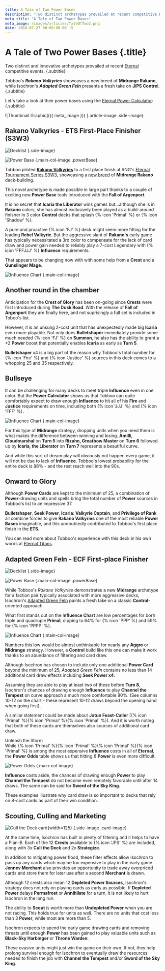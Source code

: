 ```yaml
---
title: A Tale of Two Power Bases
description: "Two distinct archetypes prevailed at recent competitive Eternal events. How do their Power bases differ?"
meta_title: "A Tale of Two Power Bases"
meta_image: /images/articles/TaleOfTwo2.png
date: 2018-07-27 00:00:00.00 -5
---
```

# A Tale of Two Power Bases {.title}

Two distinct and innovative archetypes prevailed at recent [Eternal][] competitive events.
{.subtitle}

  [Eternal]: https://www.direwolfdigital.com/eternal/

Tobboo's ***Rakano Valkyries*** showcases a new breed of **Midrange Rakano**, while Isochron's ***Adapted Green Feln*** presents a fresh take on **J/PS Control**.
{.subtitle}

Let's take a look at their power bases using the [Eternal Power Calculator][]:
{.subtitle}

  [Eternal Power Calculator]: /epc/

![Thumbnail Graphic]({{ meta_image }})
{.article-image .side-image}

## Rakano Valkyries - ETS First-Place Finisher (S3W3)

![Decklist](/images/articles/RakanoValkyriesDecklist.png "Rakano Valkyries decklist")
{.side-image}

![Power Base](/images/articles/RakValkPowerbase.jpeg "Rakano Valkyries power base")
{.main-col-image .powerBase}

Tobboo piloted **[Rakano Valkyries][]** to a first place finish at RNG's [Eternal Tournament Series S3W3][], showcasing a [new breed][] of **Midrange Rakano** deck-building.

  [Rakano Valkyries]: https://eternalwarcry.com/decks/details/tLZBtn42Nyk/rakano-valkyries
  [Eternal Tournament Series S3W3]: https://rngeternal.com/ets/
  [new breed]: https://www.tgpeternal.com/articles/2018/7/3/two-ways-of-taking-rakano-midrange-to-masters

This novel archetype is made possible in large part thanks to a couple of exciting new **Power Base** tools introduced with the **Fall of Argenport**.

It is no secret that **Icaria the Liberator** wins games but...although she is in **Rakano** colors, she has almost exclusively been played as a build-around finisher in 3 color **Control** decks that splash {% icon 'Primal' %} or {% icon 'Shadow' %}.

A pure and proactive {% icon 'FJ' %} deck might seem more fitting for the leading **Rebel Valkyrie**. But the aggressive slant of **Rakano's** early game has typically necessitated a 3rd color to compensate for the lack of card draw and power gain needed to reliably play a 7-cost Legendary with {% icon 'FFFJJJ' %} **Influence** requirements.

That appears to be changing now with with some help from a **Crest** and a **Gunslinger Mage**.

![Influence Chart](/images/articles/RakValkChartBulletShaper.jpeg "Rakano Valkyries influence chart")
{.main-col-image}

## Another round in the chamber

Anticipation for the **Crest of Glory** has been on-going since **Crests** were first introduced during **The Dusk Road**. With the release of **Fall of Argenport** they are finally here, and not suprisingly a full set is included in Toboo's list.

However, it is an unsung 2-cost unit that has unexpectedly made big **Icaria** even more playable.  Not only does **Bulletshaper** immediately provide some much needed {% icon 'FJ' %} on **Summon**, he also has the ability to grant a +2 **Power** boost that potentially enables **Icaria** as early as **Turn 5**.

**Bulletshaper** x4 is a big part of the reason why Tobboo's total number for {% icon 'Fire' %} and {% icon 'Justice' %} sources in this deck comes to a whopping 25 and 35 respectively.

## Bullseye

It can be challenging for many decks to meet triple **Influence** even in one color. But the **Power Calculator** shows us that  Tobboo can quite comfortably expect to draw enough **Influence** to hit all of his **Fire** and **Justice** requirements on time, including both {% icon 'JJJ' %} and {% icon 'FFF' %}.

![Influence Chart](/images/articles/RakValkChartFFFJJJ.jpeg "Rakano Valkyries influence chart 2")
{.main-col-image}

For this type of **Midrange** strategy, dropping units when you need them is what makes the difference between winning and losing. **Amilli, Cloudmarshal** on **Turn 5** into **Rizahn, Greatbow Master** on **Turn 6** followed up by **Icaria, the Liberator** on **Turn 7** represents a beautiful curve.

And while this sort of dream play will obviously not happen every game, it will not be due to lack of **Influence**. Tobboo's lowest probability for the entire deck is 88%  - and the rest reach well into the 90s.

## Onward to Glory

Although **Power Cards** are kept to the minimum of 25, a combination of **Power**-drawing units and spells bring the total number of **Power** sources in Tobboo's list to an impressive 37. 

**Bulletshaper**, **Seek Power**, **Icaria: Valkyrie Captain**, and **Privilege of Rank** all combine forces to give **Rakano Valkyries** one of the most reliable **Power Bases** imaginable, and this undoubtedly contributed to Tobboo's first place finish in the **ETS**.

You can read more about Tobboo's experience with this deck in his own words at [Eternal Titans][].

  [Eternal Titans]: https://eternaltitans.com/tobboos-tournament-report/

## Adapted Green Feln - ECF First-place Finisher

![Decklist](/images/articles/AdaptedGreenFelnDecklist.png "Adapted Green Feln decklist")
{.side-image}

![Power Base](/images/articles/FelnGreenPowerbase.jpeg "Adapted Green Feln power base")
{.main-col-image .powerBase}

While Tobboo's *Rakano Valkyries* demonstrates a new **Midrange** archetype for a faction pair typically associated with more aggressive decks, Isochron's [Adapted Green Feln][] paints a fresh take on a classic **Control**-oriented approach.

  [Adapted Green Feln]: https://eternalwarcry.com/decks/details/xoFIKwEh07I/adapted-green-feln

What first stands out on the **Influence Chart** are low percentages for borh triple and quadruple **Primal**, dipping to 64% for {% icon 'PPP' %} and 59% for {% icon 'PPPP' %}.

![Influence Chart](/images/articles/GreenFelnChartPrimal.png "Adapted Green Feln influence chart")
{.main-col-image}

Numbers this low would be almost unthinkable for nearly any **Aggro** or **Midrange** strategy. However, a **Control** build like this one can make it work thanks to an abundance of filtering and card draw.

Although Isochron has chosen to include only one additional **Power Card** beyond the minimum of 25, *Adapted Green Feln* contains no less than 14 additional card draw effects including **Seek Power **x4**.**

Assuming they are able to play at least two of these before **Turn 8**, Isochron's chances of drawing enough **Influence** to play **Channel the Tempest** on curve approach a much more comfortable 80%. (See columns 10-12 on the chart - these represent 10-12 draws beyond the opening hand when going first).

A similar statement could be made about **Jotun Feast-Caller** ({% icon 'Primal' %}{% icon 'Primal' %}{% icon 'Primal' %}). And it is worth noting that both of these cards are themselves also sources of additional card draw.

<h1g>Unleash the Storm</h1g><br />
While {% icon 'Primal' %}{% icon 'Primal' %}{% icon 'Primal' %}{% icon 'Primal' %} is among the most expensive **Influence** costs in all of  **Eternal**, the **Power Odds** table shows us that hitting 8 **Power** is even more difficult.

![Power Odds](/images/articles/GreenFelnPowerOdds.jpeg "Adapted Green Feln power odds")
{.main-col-image}

**Influence** costs aside, the chances of drawing enough **Power** to play **Channel the Tempest** do not become even remotely favorable until after 14 draws. The same can be said for **Sword of the Sky King**.

These examples illustrate why card draw is so important to decks that rely on 8-cost cards as  part of their win condition.

## Scouting, Culling and Marketing

![Cull the Deck card](/images/cards/Cull_the_Deck.png "Cull the Deck"){width=125}
{.side-image .card-image}

At the same time, Isochron has built in plenty of filtering and it helps to have a Plan-B. Each of the 12 **Crests** available to {% icon 'JPS' %} are included, along with 3x **Cull the Deck** and 2x **Strategize**.

In addition to mitigating power flood, these filter effects allow Isochron to pass up any cards which may be too expensive to play in the early game. **Jennev Merchant** also provides an opportunity to trade away overpriced cards and store them for later use after a second **Merchant** is drawn. 

Although 12 crests also mean 12 **Depleted Power Sources**, Isochron's strategy does not rely on playing cards as early as possible. If **Depleted Power** delays **Permafrost** or **Annihilate** for a turn, it is not likely to hurt Isochron in the long run.

The ability to **Scout** is worth more than **Undepleted Power** when you are not racing. This holds true for units as well. There are no units that cost less than 3 **Power**, while most are more than 5.

Isochron expects to spend the early game drawing cards and removing threats until enough **Power** has been gained to play valuable units such as **Black-Sky Harbinger** or **Throne Warden**.

These evasive units might just win the game on their own. If not, they help prolong survival enough for Isochron to eventually draw the resources needed to finish the job with **Channel the Tempest** and/or **Sword of the Sky King**.